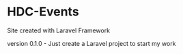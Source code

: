 # HDC-Events
 Site created with Laravel Framework

version 0.1.0 - Just create a Laravel project to start my work
